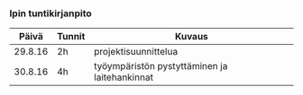 ### Ipin tuntikirjanpito
Päivä | Tunnit | Kuvaus
-------- | --- | ------------
29.8.16 | 2h | projektisuunnittelua
30.8.16 | 4h | työympäristön pystyttäminen ja laitehankinnat
